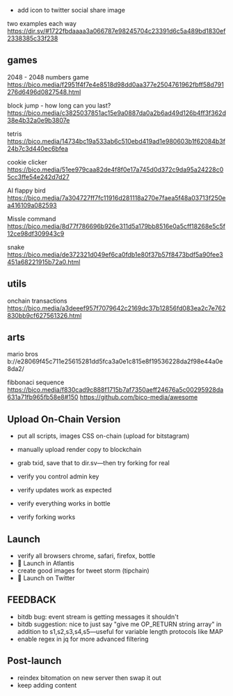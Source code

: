 * add icon to twitter social share image

two examples each way
https://dir.sv/#1722fbdaaaa3a066787e98245704c23391d6c5a489bd1830ef2338385c33f238

## games
2048 - 2048 numbers game
https://bico.media/f2951f4f7e4e8518d98dd0aa377e2504761962fbff58d791276d6496d0827548.html

block jump - how long can you last?
https://bico.media/c3825037851ac15e9a0887da0a2b6ad49d126b4ff3f362d38e4b32a0e9b3807e

tetris
https://bico.media/14734bc19a533ab6c510ebd419ad1e980603b1f62084b3f24b7c3d440ec6bfea

cookie clicker
https://bico.media/51ee979caa82de4f8f0e17a745d0d372c9da95a24228c05cc3ffe54e242d7d27

AI flappy bird 
https://bico.media/7a304727ff7fc11916d281118a270e7faea5f48a03713f250ea416109a082593

Missle command
https://bico.media/8d77f786696b926e311d5a179bb8516e0a5cff18268e5c5f12ce98df309943c9

snake
https://bico.media/de372321d049ef6ca0fdb1e80f37b57f8473bdf5a90fee3451a68221915b72a0.html

## utils

onchain transactions
https://bico.media/a3deeef957f7079642c2169dc37b12856fd083ea2c7e762830bb9cf627561326.html

## arts
mario bros
b://e28069f45c711e25615281dd5fca3a0e1c815e8f19536228da2f98e44a0e8da2/

fibbonaci sequence
https://bico.media/f830cad9c888f1715b7af7350aeff24676a5c00295928da631a71fb965fb58e8#150
https://github.com/bico-media/awesome

## Upload On-Chain Version
- put all scripts, images CSS on-chain (upload for bitstagram)
- manually upload render copy to blockchain
- grab txid, save that to dir.sv—then try forking for real

- verify you control admin key
- verify updates work as expected
- verify everything works in bottle
- verify forking works

## Launch
- verify all browsers chrome, safari, firefox, bottle
- 🚀 Launch in Atlantis
- create good images for tweet storm (tipchain)
- 🚀 Launch on Twitter

## FEEDBACK
* bitdb bug: event stream is getting messages it shouldn't
* bitdb suggestion: nice to just say "give me OP_RETURN string array" in addition to s1,s2,s3,s4,s5—useful for variable length protocols like MAP
* enable regex in jq for more advanced filtering

## Post-launch
* reindex bitomation on new server then swap it out
* keep adding content
